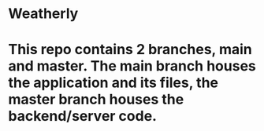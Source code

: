# Weatherly

# This repo contains 2 branches, main and master. The main branch houses the application and its files, the master branch houses the backend/server code.
